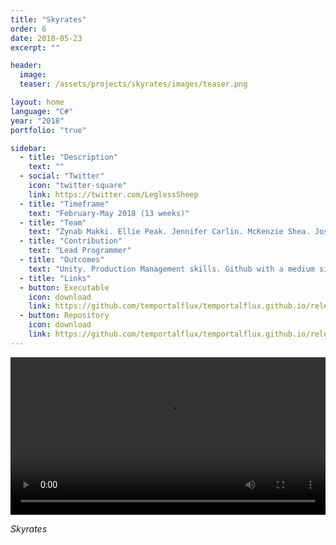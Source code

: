 ```yaml
---
title: "Skyrates"
order: 6
date: 2018-05-23
excerpt: ""

header:
  image: 
  teaser: /assets/projects/skyrates/images/teaser.png

layout: home
language: "C#"
year: "2018"
portfolio: "true"

sidebar:
  - title: "Description"
    text: ""
  - social: "Twitter"
    icon: "twitter-square"
    link: https://twitter.com/LeglessSheep
  - title: "Timeframe"
    text: "February-May 2018 (13 weeks)"
  - title: "Team"
    text: "Zynab Makki. Ellie Peak. Jennifer Carlin. McKenzie Shea. Joshua Greaves. Thomas Ray. Matt Dismuke. Summer Softleigh."
  - title: "Contribution"
    text: "Lead Programmer"
  - title: "Outcomes"
    text: "Unity. Production Management skills. Github with a medium sized team. AI pipeline & behaviors. Optimizations. Networking. Scope management. Med-sized group communication."
  - title: "Links"
  - button: Executable
    icon: download
    link: https://github.com/temportalflux/temportalflux.github.io/releases/download/download-skyrates-executable/Skyrates-0.3.3.zip
  - button: Repository
    icon: download
    link: https://github.com/temportalflux/temportalflux.github.io/releases/download/download-skyrates-repository/Skyrates.zip
---
```


<video style="width:100%;" controls>
  <source src="{{ site.url }}/assets/projects/skyrates/trailer.mp4" type="video/mp4">
</video>

_Skyrates_

<!-- gif of upgrades -->

<!--![screenshot_1]({{ site.url }}{{ site.baseurl }}/assets/projects/dreamtime/images/screenshot_1.png){: .align-center}-->

